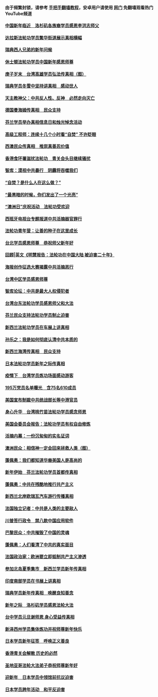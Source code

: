#### 由于频繁封锁，请参考 [手把手翻墙教程](https://github.com/gfw-breaker/guides/wiki/)，安卓用户请使用 [网门](https://github.com/gfw-breaker/nogfw/blob/master/dl.md?t=02072243) 免翻墙观看热门YouTube频道 

#### [中国新年临近　洛杉矶各族裔学员感恩李洪志师父](../pages/91/419651.md?t=02072243) 

#### [达拉斯法轮功学员繁华街道展示真相横幅](../pages/91/419529.md?t=02072243) 

#### [瑞典西人兄弟的新年问候](../pages/91/419493.md?t=02072243) 

#### [休士顿法轮功学员中国新年感恩师尊](../pages/91/419527.md?t=02072243) 

#### [庚子岁末　台湾高雄学员弘法传真相（图）](../pages/91/419494.md?t=02072243) 

#### [瑞典学员冬雪中坚持讲真相　感动世人](../pages/91/419479.md?t=02072243) 

#### [天主教神父：中共反人性、反神　必然走向灭亡](../pages/91/419447.md?t=02072243) 

#### [德国曼海姆传真相　民众支持](../pages/91/419384.md?t=02072243) 

#### [芬兰学员举办真相信息日和烛光悼念活动](../pages/91/419381.md?t=02072243) 

#### [高级工程师：连续十几个小时看“自焚” 不许眨眼](../pages/91/419251.md?t=02072243) 

#### [西澳民众传真相　推崇真善忍价值](../pages/91/419296.md?t=02072243) 

#### [香港食环署滋扰法轮功　青关会头目继续骚扰](../pages/91/419297.md?t=02072243) 

#### [智库：漠视中共暴行　阴霾将吞噬我们](../pages/91/419249.md?t=02072243) 

#### [“自焚？是什么人在这么做？”](../pages/91/419212.md?t=02072243) 

#### [“最黑暗的时候，你们发出了一个光亮”](../pages/91/419248.md?t=02072243) 

#### [“澳洲日”庆祝活动　法轮功受欢迎](../pages/91/419211.md?t=02072243) 

#### [西班牙电视台专题报道中共活摘器官罪行](../pages/91/419188.md?t=02072243) 

#### [法轮功青年营：让善的种子在这里成长](../pages/91/419146.md?t=02072243) 

#### [台北学员感恩师尊　恭祝师父新年好](../pages/91/419116.md?t=02072243) 

#### [回顾|英文《明慧报告：法轮功在中国大陆 被迫害二十年》](../pages/91/396017.md?t=02072243) 

#### [海报创作征选大赛揭露中共活摘恶行](../pages/91/419025.md?t=02072243) 

#### [台湾中区学员感恩师尊](../pages/91/418880.md?t=02072243) 

#### [智库论坛：中共是最大人权侵犯者](../pages/91/418888.md?t=02072243) 

#### [台湾台东法轮功学员感恩师父和大法](../pages/91/418826.md?t=02072243) 

#### [芬兰民众支持法轮功学员制止迫害](../pages/91/418770.md?t=02072243) 

#### [新西兰法轮功学员在车展上讲真相](../pages/91/418773.md?t=02072243) 

#### [孙乐之：我是如何彻底认清中共本质的](../pages/91/418744.md?t=02072243) 

#### [新西兰海湾传真相　民众支持](../pages/91/418728.md?t=02072243) 

#### [日本法轮功学员新年之际传真相](../pages/91/418726.md?t=02072243) 

#### [疫情下　台湾学员炼功场面感动游客](../pages/91/418678.md?t=02072243) 

#### [195万党员名单曝光　含75名610成员](../pages/91/418642.md?t=02072243) 

#### [美国宣布制裁中共统战部长等中港官员](../pages/91/418640.md?t=02072243) 

#### [身心升华　台湾桃竹苗法轮功学员感念师恩](../pages/91/418641.md?t=02072243) 

#### [美国会委员会报告：法轮功学员有权自由修炼](../pages/91/418606.md?t=02072243) 

#### [活摘内幕：一份沉甸甸的实名证词](../pages/91/418525.md?t=02072243) 

#### [澳洲民众：相信神一定会回来拯救人类（图）](../pages/91/418541.md?t=02072243) 

#### [蓬佩奥：我们都知道华裔美国人是高尚的](../pages/91/418506.md?t=02072243) 

#### [新年伊始　芬兰法轮功学员首都传真相](../pages/91/418508.md?t=02072243) 

#### [蓬佩奥：中共在残酷地推行共产主义](../pages/91/418462.md?t=02072243) 

#### [新西兰北岸欧瑞瓦汽车游行传播真相](../pages/91/418367.md?t=02072243) 

#### [法国独立记者：中共是人类的主要敌人](../pages/91/418402.md?t=02072243) 

#### [川普签行政令　禁八款中国应用软件](../pages/91/418249.md?t=02072243) 

#### [巴黎民众：中共摧毁了中国的灵魂](../pages/91/418199.md?t=02072243) 

#### [蓬佩奥：人们看清了中共的真实面目](../pages/91/418197.md?t=02072243) 

#### [法国政治家：欧洲要立即抵制共产主义渗透](../pages/91/418218.md?t=02072243) 

#### [参加北岛夏季集市　新西兰学员新年传真相](../pages/91/418140.md?t=02072243) 

#### [印度南部学员在书展上讲真相](../pages/91/418147.md?t=02072243) 

#### [瑞典学员新年传真相　唤醒良知善念](../pages/91/418154.md?t=02072243) 

#### [新年之际　洛杉矶学员感恩法轮大法](../pages/91/418093.md?t=02072243) 

#### [台中学员元旦谢师恩 身心受益传真相](../pages/91/418052.md?t=02072243) 

#### [新泽西州学员集体炼功并祝师尊新年快乐](../pages/91/418046.md?t=02072243) 

#### [日本学员新年征签　呼唤正义善良](../pages/91/418053.md?t=02072243) 

#### [香港青关会解散 历史的必然](../pages/91/418008.md?t=02072243) 

#### [圣地亚哥法轮大法弟子恭祝师尊新年好](../pages/91/418007.md?t=02072243) 

#### [迎新年　日本学员中领馆前抗议迫害](../pages/91/417964.md?t=02072243) 

#### [日本学员跨年活动　和平反迫害](../pages/91/418016.md?t=02072243) 

